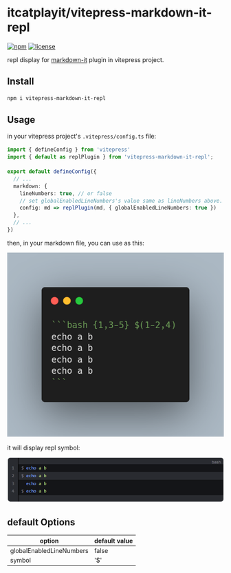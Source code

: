 # itcatplayit/vitepress-markdown-it-repl

[![npm](https://badgen.net/npm/v/vitepress-markdown-it-repl)](https://www.npmjs.com/package/vitepress-markdown-it-repl)
[![license](https://badgen.net/github/license/itcatplayit/vitepress-markdown-it-repl)](https://github.com/itcatplayit/vitepress-markdown-it-repl/blob/main/LICENSE)

repl display for [markdown-it](https://github.com/itcatplayit/vitepress-markdown-it-repl) plugin in vitepress project.

## Install

```sh
npm i vitepress-markdown-it-repl
```

## Usage

in your vitepress project's `.vitepress/config.ts` file:

```ts
import { defineConfig } from 'vitepress'
import { default as replPlugin } from 'vitepress-markdown-it-repl';

export default defineConfig({
  // ...
  markdown: {
    lineNumbers: true, // or false
    // set globalEnabledLineNumbers's value same as lineNumbers above.
    config: md => replPlugin(md, { globalEnabledLineNumbers: true })
  },
  // ...
})
```

then, in your markdown file, you can use as this:

![](./assets/code.png)

it will display repl symbol:

![](./assets/display.png)

## default Options

| option                   | default value |
| -----                    | ------        |
| globalEnabledLineNumbers | false         |
| symbol                   | '$'           |
